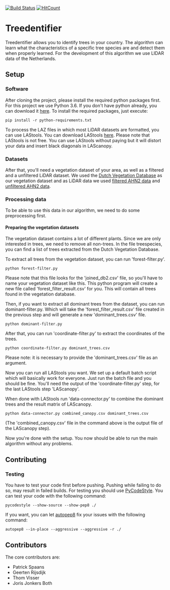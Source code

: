 [![Build Status](https://travis-ci.org/JorisJoBo/treedentifier.svg?branch=master)](https://travis-ci.org/JorisJoBo/treedentifier)
[![HitCount](http://hits.dwyl.io/JorisJoBo/treedentifier.svg)](http://hits.dwyl.io/JorisJoBo/treedentifier)

# Treedentifier
Treedentifier allows you to identify trees in your country. The algorithm can learn
what the characteristics of a specific tree species are and detect them when
properly learned. For the development of this algorithm we use LIDAR data of the Netherlands.

## Setup
### Software
After cloning the project, please install the required python packages first.
For this project we use Python 3.6. If you don't have python already, you can
download it [here](https://www.python.org/downloads/release/python-364/).
To install the required packages, just execute:
```
pip install -r python-requirements.txt
```

To process the LAZ files in which most LiDAR datasets are formatted, you can
use LAStools. You can download LAStools [here](https://rapidlasso.com/lastools/).
Please note that LAStools is not free. You can use LAStools without paying but it will
distort your data and insert black diagonals in LAScanopy.

### Datasets
After that, you'll need a vegetation dataset of your area, as well as a filtered
and a unfiltered LiDAR dataset. We used the [Dutch Vegetation Database](https://www.gbif.org/dataset/740df67d-5663-41a2-9d12-33ec33876c47)
as our vegetation dataset and as LiDAR data we used [filtered AHN2 data](http://geodata.nationaalgeoregister.nl/ahn2/atom/ahn2_gefilterd.xml)
and [unfiltered AHN2 data](http://geodata.nationaalgeoregister.nl/ahn2/atom/ahn2_uitgefilterd.xml).

### Processing data
To be able to use this data in our algorithm, we need to do some preprocessing first.

#### Preparing the vegetation datasets
The vegetation dataset contains a lot of different plants. Since we are only
interested in trees, we need to remove all non-trees. In the file treespecies,
you can find a list of trees extracted from the Dutch Vegetation Database.

To extract all trees from the vegetation dataset, you can run 'forest-filter.py'.
```
python forest-filter.py
```
Please note that this file looks for the 'joined_db2.csv' file, so you'll have to name your
vegetation dataset like this. This python program will create a new file called
'forest_filter_result.csv' for you. This will contain all trees found in the
vegetation database.

Then, if you want to extract all dominant trees from the dataset, you can run dominant-filter.py.
Which will take the 'forest_filter_result.csv' file created in the previous step and
will generate a new 'dominant_trees.csv' file.
```
python dominant-filter.py
```

After that, you can run 'coordinate-filter.py' to extract the coordinates of the trees.
```
python coordinate-filter.py dominant_trees.csv
```
Please note: it is necessary to provide the 'dominant_trees.csv' file as an argument.

Now you can run all LAStools you want. We set up a default batch script which will
basically work for everyone. Just run the batch file and you should be fine. You'll need the output
of the 'coordinate-filter.py' step, for the last LAStools step 'LAScanopy'.

When done with LAStools run 'data-connector.py' to combine the dominant trees
and the result matrix of LAScanopy.
```
python data-connector.py combined_canopy.csv dominant_trees.csv
```
(The 'combined_canopy.csv' file in the command above is the output file of the
LAScanopy step).

Now you're done with the setup. You now should be able to run the main algorithm
without any problems.

## Contributing
### Testing
You have to test your code first before pushing. Pushing while failing to do so, may result in failed builds.
For testing you should use [PyCodeStyle](https://github.com/PyCQA/pycodestyle).
You can test your code with the following command:
```
pycodestyle --show-source --show-pep8 ./
```
If you want, you can let [autopep8](https://github.com/hhatto/autopep8) fix your issues with the following command:
```
autopep8 --in-place --aggressive --aggressive -r ./
```

## Contributors
The core contributors are:
- Patrick Spaans
- Geerten Rijsdijk
- Thom Visser
- Joris Jonkers Both
